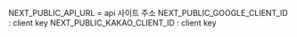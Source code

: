 NEXT_PUBLIC_API_URL = api 사이트 주소
NEXT_PUBLIC_GOOGLE_CLIENT_ID : client key
NEXT_PUBLIC_KAKAO_CLIENT_ID : client key
